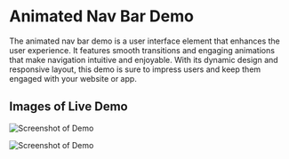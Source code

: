 # Animated Nav Bar Demo

The animated nav bar demo is a user interface element that enhances the user experience. It features smooth transitions and engaging animations that make navigation intuitive and enjoyable. With its dynamic design and responsive layout, this demo is sure to impress users and keep them engaged with your website or app.




## Images of Live Demo

![Screenshot of Demo](assets/Screenshot%202023-09-27%20at%2010.30.11 AM.png)


![Screenshot of Demo](assets/Screenshot%202023-09-27%20at%2010.30.22 AM.png)
